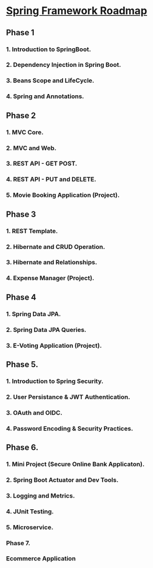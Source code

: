 # [Spring Framework Roadmap](https://youtube.com/@yashendraiitk)
## Phase 1
### 1. Introduction to SpringBoot.
### 2. Dependency Injection in Spring Boot.
### 3. Beans Scope and LifeCycle.
### 4. Spring and Annotations.

## Phase 2
### 1. MVC Core.
### 2. MVC and Web.
### 3. REST API - GET POST.
### 4. REST API - PUT and DELETE.
### 5. Movie Booking Application (Project).

## Phase 3
### 1. REST Template.
### 2. Hibernate and CRUD Operation.
### 3. Hibernate and Relationships.
### 4. Expense Manager (Project).

## Phase 4
### 1. Spring Data JPA.
### 2. Spring Data JPA Queries.
### 3. E-Voting Application (Project).

## Phase 5.
### 1. Introduction to Spring Security.
### 2. User Persistance & JWT Authentication.
### 3. OAuth and OIDC.
### 4. Password Encoding & Security Practices.

## Phase 6.
### 1. Mini Project (Secure Online Bank Applicaton).
### 2. Spring Boot Actuator and Dev Tools.
### 3. Logging and Metrics.
### 4. JUnit Testing.
### 5. Microservice.

### Phase 7.
### Ecommerce Application

